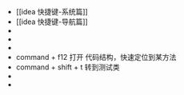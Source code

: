 - [[idea 快捷键-系统篇]]
- [[idea 快捷键-导航篇]]
-
-
-
- command + f12 打开 代码结构，快速定位到某方法
- command + shift + t  转到测试类
-
-